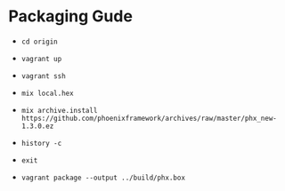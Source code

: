 # Packaging Gude #

- `cd origin`  
- `vagrant up`  
- `vagrant ssh`   

- `mix local.hex`  
- `mix archive.install https://github.com/phoenixframework/archives/raw/master/phx_new-1.3.0.ez`  
- `history -c`

- `exit`  

- `vagrant package --output ../build/phx.box`  
